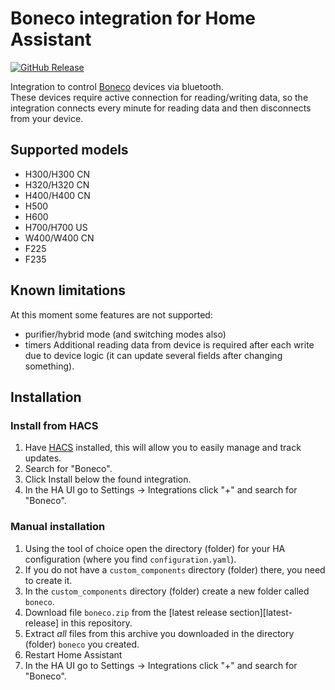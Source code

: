 # Boneco integration for Home Assistant
[![GitHub Release][releases-shield]][releases]

Integration to control [Boneco](https://www.boneco.com) devices via bluetooth.  
These devices require active connection for reading/writing data, so the integration connects every minute for reading data and then disconnects from your device. 

## Supported models
- H300/H300 CN
- H320/H320 CN
- H400/H400 CN
- H500
- H600
- H700/H700 US
- W400/W400 CN
- F225
- F235

## Known limitations
At this moment some features are not supported:
- purifier/hybrid mode (and switching modes also)
- timers
Additional reading data from device is required after each write due to device logic (it can update several fields after changing something).

## Installation

### Install from HACS

1. Have [HACS][hacs] installed, this will allow you to easily manage and track updates.
1. Search for "Boneco".
1. Click Install below the found integration.
1. In the HA UI go to Settings -> Integrations click "+" and search for "Boneco".

### Manual installation

1. Using the tool of choice open the directory (folder) for your HA configuration (where you find `configuration.yaml`).
1. If you do not have a `custom_components` directory (folder) there, you need to create it.
1. In the `custom_components` directory (folder) create a new folder called `boneco`.
1. Download file `boneco.zip` from the [latest release section][latest-release] in this repository.
1. Extract _all_ files from this archive you downloaded in the directory (folder) `boneco` you created.
1. Restart Home Assistant
1. In the HA UI go to Settings -> Integrations click "+" and search for "Boneco".

<!---->
[hacs]: https://github.com/hacs/integration
[releases-shield]: https://img.shields.io/github/v/release/DeKaN/ha-boneco?style=for-the-badge
[releases]: https://github.com/DeKaN/ha-boneco/releases
